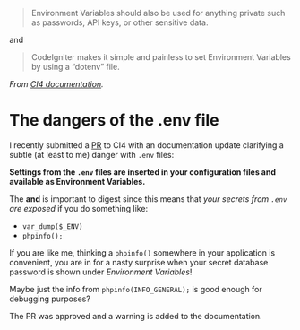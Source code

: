 >Environment Variables should also be used for anything private such as passwords, API keys, or other sensitive data.

and

>CodeIgniter makes it simple and painless to set Environment Variables by using a “dotenv” file. 

*From [CI4 documentation](https://codeigniter4.github.io/userguide/general/configuration.html).*

# The dangers of the .env file

I recently submitted a [PR](https://github.com/codeigniter4/CodeIgniter4/pull/3955) to CI4 with an documentation update clarifying a subtle (at least to me) danger with ``.env`` files:

**Settings from the ``.env`` files are inserted in your configuration files and available as Environment Variables.**

The **and** is important to digest since this means that *your secrets from ``.env`` are exposed* if you do something like:

* ``var_dump($_ENV)``
* ``phpinfo();``

If you are like me, thinking a ``phpinfo()`` somewhere in your application is convenient, you are in for a nasty surprise when your secret database password is shown under *Environment Variables*! 

Maybe just the info from ``phpinfo(INFO_GENERAL);`` is good enough for debugging purposes?

The PR was approved and a warning is added to the documentation.